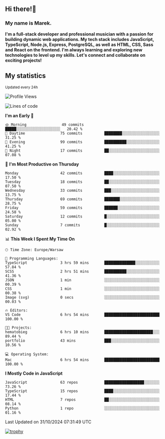 ## Hi there!👋 ##
### My name is Marek. ###

**I'm a full-stack developer and professional musician with a passion for building dynamic web applications. My tech stack includes JavaScript, TypeScript, Node.js, Express, PostgreSQL, as well as HTML, CSS, Sass and React on the frontend. I'm always learning and exploring new technologies to level up my skills. Let's connect and collaborate on exciting projects!**

## My statistics ##
<sub>Updated every 24h</sub>
<!--START_SECTION:waka-->
![Profile Views](http://img.shields.io/badge/Profile%20Views-1-blue)

![Lines of code](https://img.shields.io/badge/From%20Hello%20World%20I%27ve%20Written-20.0%20thousand%20lines%20of%20code-blue)

**I'm an Early 🐤** 

```text
🌞 Morning                49 commits          █████░░░░░░░░░░░░░░░░░░░░   20.42 % 
🌆 Daytime                75 commits          ████████░░░░░░░░░░░░░░░░░   31.25 % 
🌃 Evening                99 commits          ██████████░░░░░░░░░░░░░░░   41.25 % 
🌙 Night                  17 commits          ██░░░░░░░░░░░░░░░░░░░░░░░   07.08 % 
```
📅 **I'm Most Productive on Thursday** 

```text
Monday                   42 commits          ████░░░░░░░░░░░░░░░░░░░░░   17.50 % 
Tuesday                  18 commits          ██░░░░░░░░░░░░░░░░░░░░░░░   07.50 % 
Wednesday                33 commits          ███░░░░░░░░░░░░░░░░░░░░░░   13.75 % 
Thursday                 69 commits          ███████░░░░░░░░░░░░░░░░░░   28.75 % 
Friday                   59 commits          ██████░░░░░░░░░░░░░░░░░░░   24.58 % 
Saturday                 12 commits          █░░░░░░░░░░░░░░░░░░░░░░░░   05.00 % 
Sunday                   7 commits           █░░░░░░░░░░░░░░░░░░░░░░░░   02.92 % 
```


📊 **This Week I Spent My Time On** 

```text
🕑︎ Time Zone: Europe/Warsaw

💬 Programming Languages: 
TypeScript               3 hrs 59 mins       ██████████████░░░░░░░░░░░   57.84 % 
SCSS                     2 hrs 51 mins       ██████████░░░░░░░░░░░░░░░   41.36 % 
JSON                     1 min               ░░░░░░░░░░░░░░░░░░░░░░░░░   00.39 % 
CSS                      1 min               ░░░░░░░░░░░░░░░░░░░░░░░░░   00.38 % 
Image (svg)              0 secs              ░░░░░░░░░░░░░░░░░░░░░░░░░   00.03 % 

🔥 Editors: 
VS Code                  6 hrs 54 mins       █████████████████████████   100.00 % 

🐱‍💻 Projects: 
hematobieg               6 hrs 10 mins       ██████████████████████░░░   89.44 % 
portfolio                43 mins             ███░░░░░░░░░░░░░░░░░░░░░░   10.56 % 

💻 Operating System: 
Mac                      6 hrs 54 mins       █████████████████████████   100.00 % 
```

**I Mostly Code in JavaScript** 

```text
JavaScript               63 repos            ██████████████████░░░░░░░   73.26 % 
TypeScript               15 repos            ████░░░░░░░░░░░░░░░░░░░░░   17.44 % 
HTML                     7 repos             ██░░░░░░░░░░░░░░░░░░░░░░░   08.14 % 
Python                   1 repo              ░░░░░░░░░░░░░░░░░░░░░░░░░   01.16 % 
```




 Last Updated on 31/10/2024 07:31:49 UTC
<!--END_SECTION:waka-->
[![trophy](https://github-profile-trophy.vercel.app/?username=ryo-ma&theme=onedark)](https://github.com/ryo-ma/github-profile-trophy)
<!--
**MarekSax/MarekSax** is a ✨ _special_ ✨ repository because its `README.md` (this file) appears on your GitHub profile.

Here are some ideas to get you started:

- 🔭 I’m currently working on ...
- 🌱 I’m currently learning ...
- 👯 I’m looking to collaborate on ...
- 🤔 I’m looking for help with ...
- 💬 Ask me about ...
- 📫 How to reach me: ...
- 😄 Pronouns: ...
- ⚡ Fun fact: ...
-->
